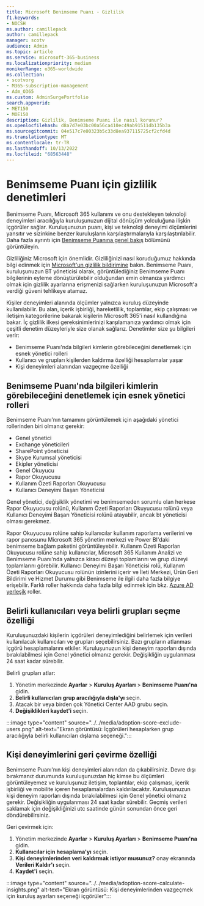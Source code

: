 ```yaml
---
title: Microsoft Benimseme Puanı - Gizlilik
f1.keywords:
- NOCSH
ms.author: camillepack
author: camillepack
manager: scotv
audience: Admin
ms.topic: article
ms.service: microsoft-365-business
ms.localizationpriority: medium
monikerRange: o365-worldwide
ms.collection:
- scotvorg
- M365-subscription-management
- Adm_O365
ms.custom: AdminSurgePortfolio
search.appverid:
- MET150
- MOE150
description: Gizlilik, Benimseme Puanı ile nasıl korunur?
ms.openlocfilehash: d8a7d7e03bc00a56ca410ec49ab91511db135b3a
ms.sourcegitcommit: 04e517c7e00323b5c33d8ea937115725cf2cfd4d
ms.translationtype: MT
ms.contentlocale: tr-TR
ms.lasthandoff: 10/13/2022
ms.locfileid: "68563448"
---
```

# <a name="privacy-controls-for-adoption-score"></a>Benimseme Puanı için gizlilik denetimleri

Benimseme Puanı, Microsoft 365 kullanımı ve onu destekleyen teknoloji deneyimleri aracılığıyla kuruluşunuzun dijital dönüşüm yolculuğuna ilişkin içgörüler sağlar.  Kuruluşunuzun puanı, kişi ve teknoloji deneyimi ölçümlerini yansıtır ve sizinkine benzer kuruluşların karşılaştırmalarıyla karşılaştırılabilir. Daha fazla ayrıntı için [Benimseme Puanına genel bakış](adoption-score.md) bölümünü görüntüleyin.

Gizliliğiniz Microsoft için önemlidir. Gizliliğinizi nasıl koruduğumuz hakkında bilgi edinmek için [Microsoft'un gizlilik bildirimine](https://privacy.microsoft.com/privacystatement) bakın. Benimseme Puanı, kuruluşunuzun BT yöneticisi olarak, görüntülediğiniz Benimseme Puanı bilgilerinin eyleme dönüştürülebilir olduğundan emin olmanıza yardımcı olmak için gizlilik ayarlarına erişmenizi sağlarken kuruluşunuzun Microsoft'a verdiği güveni tehlikeye atamaz.

Kişiler deneyimleri alanında ölçümler yalnızca kuruluş düzeyinde kullanılabilir. Bu alan, içerik işbirliği, hareketlilik, toplantılar, ekip çalışması ve iletişim kategorilerine bakarak kişilerin Microsoft 365'i nasıl kullandığına bakar. İç gizlilik ilkesi gereksinimlerinizi karşılamanıza yardımcı olmak için çeşitli denetim düzeyleriyle size olanak sağlarız.
Denetimler size şu bilgileri verir:

- Benimseme Puanı'nda bilgileri kimlerin görebileceğini denetlemek için esnek yönetici rolleri
- Kullanıcı ve grupları kişilerden kaldırma özelliği hesaplamalar yaşar
- Kişi deneyimleri alanından vazgeçme özelliği

## <a name="flexible-admin-roles-to-control-who-can-see-the-information-in-adoption-score"></a>Benimseme Puanı'nda bilgileri kimlerin görebileceğini denetlemek için esnek yönetici rolleri

Benimseme Puanı'nın tamamını görüntülemek için aşağıdaki yönetici rollerinden biri olmanız gerekir:

- Genel yönetici
- Exchange yöneticileri
- SharePoint yöneticisi
- Skype Kurumsal yöneticisi
- Ekipler yöneticisi
- Genel Okuyucu
- Rapor Okuyucusu
- Kullanım Özeti Raporları Okuyucusu
- Kullanıcı Deneyimi Başarı Yöneticisi

Genel yönetici, değişiklik yönetimi ve benimsemeden sorumlu olan herkese Rapor Okuyucusu rolünü, Kullanım Özeti Raporları Okuyucusu rolünü veya Kullanıcı Deneyimi Başarı Yöneticisi rolünü atayabilir, ancak bt yöneticisi olması gerekmez.

Rapor Okuyucusu rolüne sahip kullanıcılar kullanım raporlama verilerini ve rapor panosunu Microsoft 365 yönetim merkezi ve Power BI'daki benimseme bağlam paketini görüntüleyebilir. Kullanım Özeti Raporları Okuyucusu rolüne sahip kullanıcılar, Microsoft 365 Kullanım Analizi ve Benimseme Puanı'nda yalnızca kiracı düzeyi toplamlarını ve grup düzeyi toplamlarını görebilir. Kullanıcı Deneyimi Başarı Yöneticisi rolü, Kullanım Özeti Raporları Okuyucusu rolünün izinlerini içerir ve İleti Merkezi, Ürün Geri Bildirimi ve Hizmet Durumu gibi Benimseme ile ilgili daha fazla bilgiye erişebilir. Farklı roller hakkında daha fazla bilgi edinmek için bkz. [Azure AD yerleşik](/azure/active-directory/roles/permissions-reference) roller.

## <a name="capability-to-choose-specific-users-or-certain-groups"></a>Belirli kullanıcıları veya belirli grupları seçme özelliği

Kuruluşunuzdaki kişilerin içgörüleri deneyimlediğini belirlemek için verileri kullanılacak kullanıcıları ve grupları seçebilirsiniz. Bazı grupların atlanması içgörü hesaplamalarını etkiler. Kuruluşunuzun kişi deneyim raporları dışında bırakılabilmesi için Genel yönetici olmanız gerekir. Değişikliğin uygulanması 24 saat kadar sürebilir.

Belirli grupları atlar:

1. Yönetim merkezinde **Ayarlar** > **Kuruluş Ayarları** > **Benimseme Puanı'na** gidin.
2. **Belirli kullanıcıları grup aracılığıyla dışla'yı** seçin.  
3. Atacak bir veya birden çok Yönetici Center AAD grubu seçin.
4. **Değişiklikleri kaydet'i** seçin.

:::image type="content" source="../../media/adoption-score-exclude-users.png" alt-text="Ekran görüntüsü: İçgörüleri hesaplarken grup aracılığıyla belirli kullanıcıları dışlama seçeneği.":::

## <a name="capability-to-opt-out-of-people-experiences"></a>Kişi deneyimlerini geri çevirme özelliği

Benimseme Puanı'nın kişi deneyimleri alanından da çıkabilirsiniz. Devre dışı bırakmanız durumunda kuruluşunuzdan hiç kimse bu ölçümleri görüntüleyemez ve kuruluşunuz iletişim, toplantılar, ekip çalışması, içerik işbirliği ve mobilite içeren hesaplamalardan kaldırılacaktır. Kuruluşunuzun kişi deneyim raporları dışında bırakılabilmesi için Genel yönetici olmanız gerekir. Değişikliğin uygulanması 24 saat kadar sürebilir. Geçmiş verileri saklamak için değişikliğinizi utc saatinde günün sonundan önce geri döndürebilirsiniz.

Geri çevirmek için:

1. Yönetim merkezinde **Ayarlar**  >  **Kuruluş Ayarları** > **Benimseme Puanı'na** gidin.
2. **Kullanıcılar için hesaplama'yı** seçin. 
3. **Kişi deneyimlerinden veri kaldırmak istiyor musunuz?** onay ekranında **Verileri Kaldır'ı** seçin.
4. **Kaydet'i** seçin.

:::image type="content" source="../../media/adoption-score-calculate-insights.png" alt-text="Ekran görüntüsü: Kişi deneyimlerinden vazgeçmek için kuruluş ayarları seçeneği içgörüler":::
